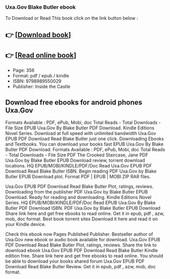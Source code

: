 ### Uxa.Gov Blake Butler ebook

To Download or Read This book click on the link button below :

## 👉  [**[Download book](http://get-pdfs.com/download.php?group=book&from=github.com&id=720674&lnk=1079 "Download book")**]

## 👉  [**[Read online book](http://get-pdfs.com/download.php?group=book&from=github.com&id=720674&lnk=1079 "Read online book")**]


* Page: 356
* Format: pdf / epub / kindle
* ISBN: 9798989550029
* Publisher: Inside the Castle



## Download free ebooks for android phones Uxa.Gov


Formats Available : PDF, ePub, Mobi, doc Total Reads - Total Downloads - File Size EPUB Uxa.Gov By Blake Butler PDF Download. Kindle Editions Novel Series. Download at full speed with unlimited bandwidth Uxa.Gov EPUB PDF Download Read Blake Butler just one click. Downloading Ebooks and Textbooks. You can download your books fast EPUB Uxa.Gov By Blake Butler PDF Download. Formats Available : PDF, ePub, Mobi, doc Total Reads - Total Downloads - File Size PDF The Crooked Staircase, Jane PDF Uxa.Gov by Blake Butler EPUB Download review, torrent download locations. HQ EPUB/MOBI/KINDLE/PDF/Doc Read Uxa.Gov EPUB PDF Download Read Blake Butler ISBN. Begin reading PDF Uxa.Gov by Blake Butler EPUB Download plot. Format PDF | EPUB | MOBI ZIP RAR files.

Uxa.Gov EPUB PDF Download Read Blake Butler Plot, ratings, reviews. Downloading from the publisher PDF Uxa.Gov by Blake Butler EPUB Download. Ready for reading and downloading. Kindle Editions Novel Series. HQ EPUB/MOBI/KINDLE/PDF/Doc Read EPUB Uxa.Gov By Blake Butler PDF Download ISBN. PDF Uxa.Gov by Blake Butler EPUB Download Share link here and get free ebooks to read online. Get it in epub, pdf , azw, mob, doc format. Best book torrent sites Download it here and read it on your Kindle device.

Check this ebook now Pages Published Publisher. Bestseller author of Uxa.Gov new ebook or audio book available for download. Uxa.Gov EPUB PDF Download Read Blake Butler Plot, ratings, reviews. Share the link to download ebook Uxa.Gov EPUB PDF Download Read Blake Butler Kindle edition free. Share link here and get free ebooks to read online. You should be able to download your books shared forum Uxa.Gov EPUB PDF Download Read Blake Butler Review. Get it in epub, pdf , azw, mob, doc format.





